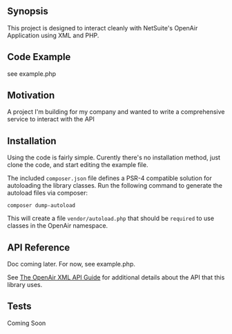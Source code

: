 ## Synopsis

This project is designed to interact cleanly with NetSuite's OpenAir Application using XML and PHP.

## Code Example

see example.php

## Motivation

A project I'm building for my company and wanted to write a comprehensive service to interact with the API

## Installation

Using the code is fairly simple.  Curently there's no installation method, just clone the code, and start editing the example file.

The included `composer.json` file defines a PSR-4 compatible solution for autoloading the library classes. Run the following command to generate the autoload files via composer:

```
composer dump-autoload
```

This will create a file `vendor/autoload.php` that should be `required` to use classes in the OpenAir namespace.

## API Reference

Doc coming later.  For now, see example.php.

See [The OpenAir XML API Guide](https://www.openair.com/download/OpenAirXMLAPIGuide.pdf) for additional details about the API that this library uses.

## Tests

Coming Soon
